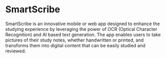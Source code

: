 # SmartScribe
SmartScribe is an innovative mobile or web app designed to enhance the studying 
experience by leveraging the power of OCR (Optical Character Recognition) and AI
based text generation. The app enables users to take pictures of their study notes, 
whether handwritten or printed, and transforms them into digital content that can 
be easily studied and reviewed.
